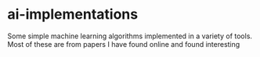 # ai-implementations
Some simple machine learning algorithms implemented in a variety of tools. Most of these are from papers I have found online and found interesting

